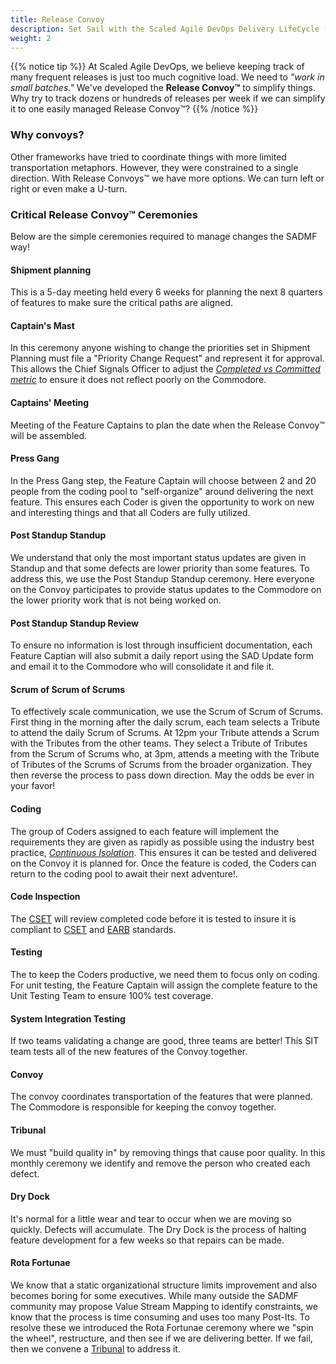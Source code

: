 ```yaml
---
title: Release Convoy
description: Set Sail with the Scaled Agile DevOps Delivery LifeCycle (SAD DLC)
weight: 2
---
```


{{% notice tip %}}
At Scaled Agile DevOps, we believe keeping track of many frequent releases is just too much cognitive load. We need to *"work in small batches."* We've developed the **Release Convoy&trade;** to simplify things. Why try to track dozens or hundreds of releases per week if we can simplify it to one easily managed Release Convoy&trade;?
{{% /notice %}}

### Why convoys?

Other frameworks have tried to coordinate things with more limited transportation metaphors. However, they were constrained to a single direction. With Release Convoys&trade; we have more options. We can turn left or right or even make a U-turn.

### Critical Release Convoy&trade; Ceremonies

Below are the simple ceremonies required to manage changes the SADMF way!

#### Shipment planning

This is a 5-day meeting held every 6 weeks for planning the next 8 quarters of features to make sure the critical paths are aligned.

#### Captain's Mast

In this ceremony anyone wishing to change the priorities set in Shipment Planning must file a "Priority Change Request" and represent it for approval. This allows the Chief Signals Officer to adjust the *[Completed vs Committed metric](../metrics/#features-completed-vs-committed)* to ensure it does not reflect poorly on the Commodore.

#### Captains' Meeting

Meeting of the Feature Captains to plan the date when the Release Convoy&trade; will be assembled.

#### Press Gang

In the Press Gang step, the Feature Captain will choose between 2 and 20 people from the coding pool to "self-organize" around delivering the next feature. This ensures each Coder is given the opportunity to work on new and interesting things and that all Coders are fully utilized.

#### Post Standup Standup

We understand that only the most important status updates are given in Standup and that some defects are lower priority than some features. To address this, we use the Post Standup Standup ceremony. Here everyone on the Convoy participates to provide status updates to the Commodore on the lower priority work that is not being worked on.  

#### Post Standup Standup Review

To ensure no information is lost through insufficient documentation, each Feature Captian will also submit a daily report using the SAD Update form and email it to the Commodore who will consolidate it and file it.

#### Scrum of Scrum of Scrums

To effectively scale communication, we use the Scrum of Scrum of Scrums. First thing in the morning after the daily scrum, each team selects a Tribute to attend the daily Scrum of Scrums. At 12pm your Tribute attends a Scrum with the Tributes from the other teams. They select a Tribute of Tributes from the Scrum of Scrums who, at 3pm, attends a meeting with the Tribute of Tributes of the Scrums of Scrums from the broader organization. They then reverse the process to pass down direction. May the odds be ever in your favor!

#### Coding

The group of Coders assigned to each feature will implement the requirements they are given as rapidly as possible using the industry best practice, *[Continuous Isolation](https://continuousisolation.com)*. This ensures it can be tested and delivered on the Convoy it is planned for. Once the feature is coded, the Coders can return to the coding pool to await their next adventure!.

#### Code Inspection

The [CSET](../organization/#code-standards-enforcement-team) will review completed code before it is tested to insure it is compliant to [CSET](../organization/#code-standards-enforcement-team) and [EARB](../organization/#enterprise-architecture-review-board) standards.

#### Testing

The to keep the Coders productive, we need them to focus only on coding. For unit testing, the Feature Captain will assign the complete feature to the Unit Testing Team to ensure 100% test coverage.

#### System Integration Testing

If two teams validating a change are good, three teams are better! This SIT team tests all of the new features of the Convoy together.

#### Convoy

The convoy coordinates transportation of the features that were planned. The Commodore is responsible for keeping the convoy together.

#### Tribunal

We must "build quality in" by removing things that cause poor quality. In this monthly ceremony we identify and remove the person who created each defect.

#### Dry Dock

It's normal for a little wear and tear to occur when we are moving so quickly. Defects will accumulate. The Dry Dock is the process of halting feature development for a few weeks so that repairs can be made.

#### Rota Fortunae

We know that a static organizational structure limits improvement and also becomes boring for some executives. While many outside the SADMF community may propose Value Stream Mapping to identify constraints, we know that the process is time consuming and uses too many Post-Its. To resolve these we introduced the Rota Fortunae ceremony where we "spin the wheel", restructure, and then see if we are delivering better. If we fail, then we convene a [Tribunal](#tribunal) to address it.

